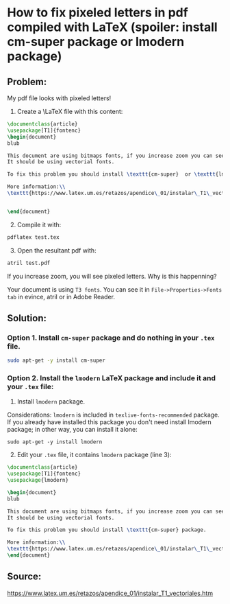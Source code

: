 # How to fix pixeled letters in pdf compiled with LaTeX (spoiler: install cm-super package or lmodern package) 

## Problem: 
My pdf file looks with pixeled letters!

1. Create a \LaTeX file with this content:
```latex
\documentclass{article}
\usepackage[T1]{fontenc}
\begin{document}
blub

This document are using bitmaps fonts, if you increase zoom you can see the pixels. 
It should be using vectorial fonts. 

To fix this problem you should install \texttt{cm-super}  or \texttt{lmodern} package.

More information:\\
\texttt{https://www.latex.um.es/retazos/apendice\_01/instalar\_T1\_vectoriales.htm}


\end{document}
```
2. Compile it with:
```bash
pdflatex test.tex
```

3. Open the resultant pdf with:
```bash
atril test.pdf
```

If you increase zoom, you will see pixeled letters. Why is this happenning?

Your document is using ```T3 fonts```. You can see it in ```File->Properties->Fonts tab``` in evince, atril or in Adobe Reader.

## Solution:
### Option 1. Install ```cm-super``` package and do nothing in your ```.tex``` file.
```bash
sudo apt-get -y install cm-super
```


### Option 2. Install the ```lmodern``` LaTeX package and include it and your ```.tex``` file:

1. Install ```lmodern``` package.

Considerations: ```lmodern``` is included in ```texlive-fonts-recommended``` package. If you already have installed this package you don't need install lmodern package; in other way, you can install it alone:

```
sudo apt-get -y install lmodern
```

2. Edit your ```.tex``` file, it contains ```lmodern``` package (line 3):
```latex
\documentclass{article}
\usepackage[T1]{fontenc}
\usepackage{lmodern}

\begin{document}
blub

This document are using bitmaps fonts, if you increase zoom you can see the pixels. 
It should be using vectorial fonts. 

To fix this problem you should install \texttt{cm-super} package.

More information:\\
\texttt{https://www.latex.um.es/retazos/apendice\_01/instalar\_T1\_vectoriales.htm}
\end{document}
```


## Source:
<https://www.latex.um.es/retazos/apendice_01/instalar_T1_vectoriales.htm>

